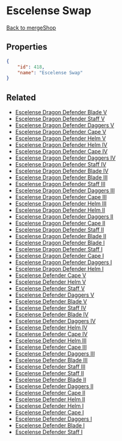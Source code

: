 # Escelense Swap

<no description available>

[Back to mergeShop](../merge-shops.md)

## Properties

```json
{
    "id": 418,
    "name": "Escelense Swap"
}
```

## Related

- [Escelense Dragon Defender Blade V](../items/7156-escelense-dragon-defender-blade-v.md)
- [Escelense Dragon Defender Staff V](../items/7166-escelense-dragon-defender-staff-v.md)
- [Escelense Dragon Defender Daggers V](../items/7177-escelense-dragon-defender-daggers-v.md)
- [Escelense Dragon Defender Cape V](../items/7188-escelense-dragon-defender-cape-v.md)
- [Escelense Dragon Defender Helm V](../items/7199-escelense-dragon-defender-helm-v.md)
- [Escelense Dragon Defender Helm IV](../items/7198-escelense-dragon-defender-helm-iv.md)
- [Escelense Dragon Defender Cape IV](../items/7187-escelense-dragon-defender-cape-iv.md)
- [Escelense Dragon Defender Daggers IV](../items/7176-escelense-dragon-defender-daggers-iv.md)
- [Escelense Dragon Defender Staff IV](../items/7165-escelense-dragon-defender-staff-iv.md)
- [Escelense Dragon Defender Blade IV](../items/7155-escelense-dragon-defender-blade-iv.md)
- [Escelense Dragon Defender Blade III](../items/7154-escelense-dragon-defender-blade-iii.md)
- [Escelense Dragon Defender Staff III](../items/7164-escelense-dragon-defender-staff-iii.md)
- [Escelense Dragon Defender Daggers III](../items/7175-escelense-dragon-defender-daggers-iii.md)
- [Escelense Dragon Defender Cape III](../items/7186-escelense-dragon-defender-cape-iii.md)
- [Escelense Dragon Defender Helm III](../items/7197-escelense-dragon-defender-helm-iii.md)
- [Escelense Dragon Defender Helm II](../items/7196-escelense-dragon-defender-helm-ii.md)
- [Escelense Dragon Defender Daggers II](../items/7174-escelense-dragon-defender-daggers-ii.md)
- [Escelense Dragon Defender Cape II](../items/7185-escelense-dragon-defender-cape-ii.md)
- [Escelense Dragon Defender Staff II](../items/7163-escelense-dragon-defender-staff-ii.md)
- [Escelense Dragon Defender Blade II](../items/7153-escelense-dragon-defender-blade-ii.md)
- [Escelense Dragon Defender Blade I](../items/7152-escelense-dragon-defender-blade-i.md)
- [Escelense Dragon Defender Staff I](../items/7162-escelense-dragon-defender-staff-i.md)
- [Escelense Dragon Defender Cape I](../items/7184-escelense-dragon-defender-cape-i.md)
- [Escelense Dragon Defender Daggers I](../items/7173-escelense-dragon-defender-daggers-i.md)
- [Escelense Dragon Defender Helm I](../items/7195-escelense-dragon-defender-helm-i.md)
- [Escelense Defender Cape V](../items/7183-escelense-defender-cape-v.md)
- [Escelense Defender Helm V](../items/7194-escelense-defender-helm-v.md)
- [Escelense Defender Staff V](../items/7161-escelense-defender-staff-v.md)
- [Escelense Defender Daggers V](../items/7172-escelense-defender-daggers-v.md)
- [Escelense Defender Blade V](../items/7150-escelense-defender-blade-v.md)
- [Escelense Defender Staff IV](../items/7160-escelense-defender-staff-iv.md)
- [Escelense Defender Blade IV](../items/7149-escelense-defender-blade-iv.md)
- [Escelense Defender Daggers IV](../items/7171-escelense-defender-daggers-iv.md)
- [Escelense Defender Helm IV](../items/7193-escelense-defender-helm-iv.md)
- [Escelense Defender Cape IV](../items/7182-escelense-defender-cape-iv.md)
- [Escelense Defender Helm III](../items/7192-escelense-defender-helm-iii.md)
- [Escelense Defender Cape III](../items/7181-escelense-defender-cape-iii.md)
- [Escelense Defender Daggers III](../items/7170-escelense-defender-daggers-iii.md)
- [Escelense Defender Blade III](../items/7148-escelense-defender-blade-iii.md)
- [Escelense Defender Staff III](../items/7159-escelense-defender-staff-iii.md)
- [Escelense Defender Staff II](../items/7158-escelense-defender-staff-ii.md)
- [Escelense Defender Blade II](../items/7147-escelense-defender-blade-ii.md)
- [Escelense Defender Daggers II](../items/7169-escelense-defender-daggers-ii.md)
- [Escelense Defender Cape II](../items/7180-escelense-defender-cape-ii.md)
- [Escelense Defender Helm II](../items/7191-escelense-defender-helm-ii.md)
- [Escelense Defender Helm I](../items/7190-escelense-defender-helm-i.md)
- [Escelense Defender Cape I](../items/7179-escelense-defender-cape-i.md)
- [Escelense Defender Daggers I](../items/7168-escelense-defender-daggers-i.md)
- [Escelense Defender Blade I](../items/7146-escelense-defender-blade-i.md)
- [Escelense Defender Staff I](../items/7157-escelense-defender-staff-i.md)

